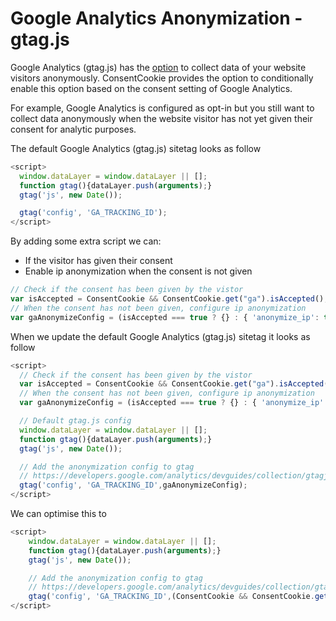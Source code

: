 # Google Analytics Anonymization - gtag.js

Google Analytics \(gtag.js\) has the [option](https://developers.google.com/analytics/devguides/collection/gtagjs/ip-anonymization) to collect data of your website visitors anonymously. ConsentCookie provides the option to conditionally enable this option based on the consent setting of Google Analytics.

For example, Google Analytics is configured as opt-in but you still want to collect data anonymously when the website visitor has not yet given their consent for analytic purposes.

The default Google Analytics \(gtag.js\) sitetag looks as follow

```javascript
<script>
  window.dataLayer = window.dataLayer || [];
  function gtag(){dataLayer.push(arguments);}
  gtag('js', new Date());

  gtag('config', 'GA_TRACKING_ID');
</script>
```

By adding some extra script we can:

* If the visitor has given their consent
* Enable ip anonymization when the consent is not given

```javascript
// Check if the consent has been given by the vistor
var isAccepted = ConsentCookie && ConsentCookie.get("ga").isAccepted();
// When the consent has not been given, configure ip anonymization
var gaAnonymizeConfig = (isAccepted === true ? {} : { 'anonymize_ip': true });
```

When we update the default Google Analytics \(gtag.js\) sitetag it looks as follow

```javascript
<script>
  // Check if the consent has been given by the vistor
  var isAccepted = ConsentCookie && ConsentCookie.get("ga").isAccepted();
  // When the consent has not been given, configure ip anonymization
  var gaAnonymizeConfig = (isAccepted === true ? {} : { 'anonymize_ip': true });

  // Default gtag.js config
  window.dataLayer = window.dataLayer || [];
  function gtag(){dataLayer.push(arguments);}
  gtag('js', new Date());

  // Add the anonymization config to gtag
  // https://developers.google.com/analytics/devguides/collection/gtagjs/ip-anonymization
  gtag('config', 'GA_TRACKING_ID',gaAnonymizeConfig);
</script>
```

We can optimise this to

```javascript
<script>
    window.dataLayer = window.dataLayer || [];
    function gtag(){dataLayer.push(arguments);}
    gtag('js', new Date());

    // Add the anonymization config to gtag
    // https://developers.google.com/analytics/devguides/collection/gtagjs/ip-anonymization
    gtag('config', 'GA_TRACKING_ID',(ConsentCookie && ConsentCookie.get("ga").isAccepted()) ? {} : { 'anonymize_ip': true });
</script>
```

